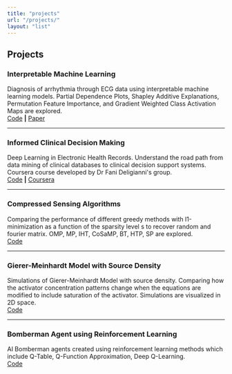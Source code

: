 ```yaml
---
title: "projects"
url: "/projects/"
layout: "list"
---
```

## Projects
### **Interpretable Machine Learning**  
Diagnosis of arrhythmia through ECG data using interpretable machine learning models. Partial Dependence Plots, Shapley Additive Explanations, Permutation Feature Importance, and Gradient Weighted Class Activation Maps are explored.  
[Code](https://github.com/shouryaverma/interpretable_ml_ecg) **|** [Paper](https://arxiv.org/abs/2205.02803)
___
### **Informed Clinical Decision Making**  
Deep Learning in Electronic Health Records. Understand the road path from data mining of clinical databases to clinical decision support systems. Coursera course developed by Dr Fani Deligianni's group.  
[Code](https://github.com/shouryaverma/CDSS_course) **|** [Coursera](https://www.coursera.org/specializations/clin-decision-deep-learning)
___
### **Compressed Sensing Algorithms**  
Comparing the performance of different greedy methods with l1-minimization as a function of the sparsity level s to recover random and fourier matrix. OMP, MP, IHT, CoSaMP, BT, HTP, SP are explored.  
[Code](https://github.com/shouryaverma/compressed_sensing_project)
___
### **Gierer-Meinhardt Model with Source Density**  
Simulations of Gierer-Meinhardt Model with source density. Comparing how the activator concentration patterns change when the equations are modified to include saturation of the activator. Simulations are visualized in 2D space.  
[Code](https://github.com/shouryaverma/gierer-meinhardt-model)
___
### **Bomberman Agent using Reinforcement Learning**  
AI Bomberman agents created using reinforcement learning methods which include Q-Table, Q-Function Approximation, Deep Q-Learning.  
[Code](https://github.com/shouryaverma/FML_project-1)